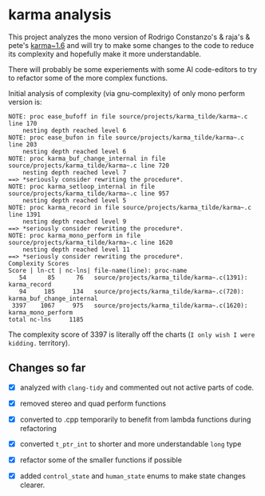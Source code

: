 # karma analysis

This project analyzes the mono version of Rodrigo Constanzo's & raja's & pete's [karma~1.6](https://github.com/rconstanzo/karma) and  will try to make some changes to the code to reduce its complexity and hopefully make it more understandable.

There will probably be some experiements with some AI code-editors to try to refactor some of the more complex functions.

Initial analysis of complexity (via gnu-complexity) of only mono perform version is:

```text
NOTE: proc ease_bufoff in file source/projects/karma_tilde/karma~.c line 170
	nesting depth reached level 6
NOTE: proc ease_bufon in file source/projects/karma_tilde/karma~.c line 203
	nesting depth reached level 6
NOTE: proc karma_buf_change_internal in file source/projects/karma_tilde/karma~.c line 720
	nesting depth reached level 7
==>	*seriously consider rewriting the procedure*.
NOTE: proc karma_setloop_internal in file source/projects/karma_tilde/karma~.c line 957
	nesting depth reached level 5
NOTE: proc karma_record in file source/projects/karma_tilde/karma~.c line 1391
	nesting depth reached level 9
==>	*seriously consider rewriting the procedure*.
NOTE: proc karma_mono_perform in file source/projects/karma_tilde/karma~.c line 1620
	nesting depth reached level 11
==>	*seriously consider rewriting the procedure*.
Complexity Scores
Score | ln-ct | nc-lns| file-name(line): proc-name
   54      85      76   source/projects/karma_tilde/karma~.c(1391): karma_record
   94     185     134   source/projects/karma_tilde/karma~.c(720): karma_buf_change_internal
 3397    1067     975   source/projects/karma_tilde/karma~.c(1620): karma_mono_perform
total nc-lns     1185
```

The complexity score of 3397 is literally off the charts (`I only wish I were kidding.` territory).


## Changes so far

- [x] analyzed with `clang-tidy` and commented out not active parts of code.

- [x] removed stereo and quad perform functions

- [x] converted to .cpp temporarily to benefit from lambda functions during refactoring

- [x] converted `t_ptr_int` to  shorter and more understandable `long` type

- [x] refactor some of the smaller functions if possible

- [x] added `control_state` and `human_state` enums to make state changes clearer.


